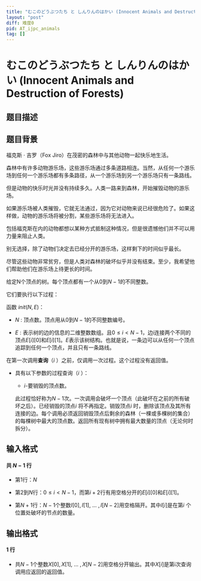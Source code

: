 ```yaml
---
title: "むこのどうぶつたち と しんりんのはかい (Innocent Animals and Destruction of Forests)"
layout: "post"
diff: 难度0
pid: AT_ijpc_animals
tag: []
---
```


# むこのどうぶつたち と しんりんのはかい (Innocent Animals and Destruction of Forests)

## 题目描述

## 题目背景
福克斯 · 吉罗（Fox Jiro）在茂密的森林中与其他动物一起快乐地生活。

森林中有许多动物游乐场，这些游乐场通过多条道路相连。当然，从任何一个游乐场到任何一个游乐场都有多条路径，从一个游乐场到另一个游乐场只有一条路线。

但是动物的快乐时光并没有持续多久。人类一路来到森林，开始摧毁动物的游乐场。

如果游乐场被人类摧毁，它就无法通过，因为它对动物来说已经很危险了。如果这样做，动物的游乐场将被分割，某些游乐场将无法进入。

包括福克斯在内的动物都想以某种方式抵制这种情况，但是很遗憾他们并不可以用力量来阻止人类。

别无选择，除了动物们决定去已经分开的游乐场，这样剩下的时间似乎最长。

尽管这些动物非常贫穷，但是人类对森林的破坏似乎并没有结束。至少，我希望他们帮助他们在游乐场上待更长的时间。
给定N个顶点的树。每个顶点都有一个从$0$到$N-1$的不同整数。

它们要执行以下过程：  

函数 $init(N,E)$：  
- $N$ : 顶点数。顶点用从$0$到$N-1$的不同整数编号。
- $E$ : 表示树的边的信息的二维整数数组。且$0\le i<N-1$，边i连接两个不同的顶点$E[i][0]$和$E[i][1]$。$E$表示该树结构。也就是说，一条边可以从任何一个顶点追踪到任何一个顶点，并且只有一条路线。

在第一次调用**查询**（$i$ ）之前，仅调用一次过程。这个过程没有返回值。  
- 具有以下参数的过程查询（$i$ ）：

    - $i$-要销毁的顶点数。  
    此过程恰好称为$N-1$次。一次调用会破坏一个顶点（此破坏在之前的所有破坏之后）。已经销毁的顶点$i$ 将不再指定。销毁顶点$i$ 时，删除该顶点及其所有连接的边。每个调用必须返回销毁顶点后剩余的森林（一棵或多棵树的集合）的每棵树中最大的顶点数。返回所有现有树中拥有最大数量的顶点（无论何时拆分）。

## 输入格式

#### 共 $N-1$ 行
- 第$1$行：$N$
- 第$2$到$N$行：$0\le i<N-1$，而第$i+2$行有用空格分开的$E[i][0]$和$E[i][1]$。
- 第$N+1$行：$N-1$个整数$I[0],I[1],\ ...\ ,I[N-2]$用空格隔开。其中$I[i]$是在第$i$ 个位置处破坏的节点的数量。

## 输出格式

#### $1$ 行
- 共$N-1$个整数$X[0],X[1],\ ...\ ,X[N-2]$用空格分开输出。其中$X[i]$是第i次查询调用应返回的返回值。

